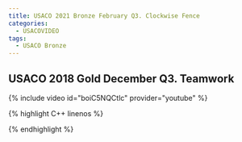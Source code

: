 ```yaml
---
title: USACO 2021 Bronze February Q3. Clockwise Fence
categories:
  - USACOVIDEO
tags:
  - USACO Bronze
---
```

  
## USACO 2018 Gold December Q3. Teamwork
  
{% include video id="boiC5NQCtlc" provider="youtube" %}
  
  
{% highlight C++ linenos %}
  
{% endhighlight %}  

